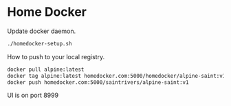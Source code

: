 # Home Docker

Update docker daemon.

```bash
./homedocker-setup.sh
```

How to push to your local registry.

```bash
docker pull alpine:latest
docker tag alpine:latest homedocker.com:5000/homedocker/alpine-saint:v1
docker push homedocker.com:5000/saintrivers/alpine-saint:v1
```

UI is on port 8999
